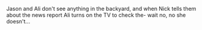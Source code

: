Jason and Ali don't see anything in the backyard, and when Nick tells them about the news report Ali turns on the TV to check the- wait no, no she doesn't...

